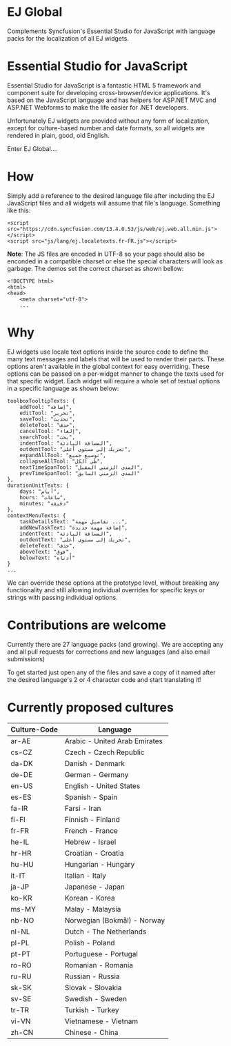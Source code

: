 EJ Global
============

Complements Syncfusion's Essential Studio for JavaScript with language packs for 
the localization of all EJ widgets.

Essential Studio for JavaScript
========

Essential Studio for JavaScript is a fantastic HTML 5 framework and component suite 
for developing cross-browser/device applications. It's based on the JavaScript 
language and has helpers for ASP.NET MVC and ASP.NET Webforms to make the life easier 
for .NET developers.

Unfortunately EJ widgets are provided without any form of localization,
except for culture-based number and date formats, so all widgets are rendered 
in plain, good, old English.

Enter EJ Global....

How
===

Simply add a reference to the desired language file after including the EJ
JavaScript files and all widgets will assume that file's language. Something
like this: 

    <script src="https://cdn.syncfusion.com/13.4.0.53/js/web/ej.web.all.min.js"></script>
	<script src="js/lang/ej.localetexts.fr-FR.js"></script>
    
**Note**: The JS files are encoded in UTF-8 so your page should also be enconded
in a compatible charset or else the special characters will look as garbage.
The demos set the correct charset as shown bellow:

    <!DOCTYPE html>
    <html>
    <head>
        <meta charset="utf-8"> 
        ...   

Why
===

EJ widgets use locale text options inside the source code to define the 
many text messages and labels that will be used to render their parts. These 
options aren't available in the global context for easy overriding. These options
can be passed on a per-widget manner to change the texts used for that specific 
widget. Each widget will require a whole set of textual options in a specific 
language as shown below:

    toolboxTooltipTexts: {
        addTool: "إضافة",
        editTool: "تحرير",
        saveTool: "تحديث",
        deleteTool: "حذف",
        cancelTool: "إلغاء",
        searchTool: "بحث",
        indentTool: "المسافة البادئة",
        outdentTool: "تحريك إلى مستوى أعلى",
        expandAllTool: "توسيع جميع",
        collapseAllTool: "طي الكل",
        nextTimeSpanTool: "المدى الزمني المقبل",
        prevTimeSpanTool: "المدى الزمني السابق"
    },
    durationUnitTexts: {
        days: "أيام",
        hours: "ساعات",
        minutes: "دقيقة"
    },
    contextMenuTexts: {
        taskDetailsText: "تفاصيل مهمة ...",
        addNewTaskText: "إضافة مهمة جديدة",
        indentText: "المسافة البادئة",
        outdentText: "تحريك إلى مستوى أعلى",
        deleteText: "حذف",
        aboveText: "فوق",
        belowText: "أدناه"
    }
    ...

We can override these options at the prototype level, without breaking any 
functionality and still allowing individual overrides for specific keys 
or strings with passing individual options.      

Contributions are welcome
=========================

Currently there are 27 language packs (and growing). We are accepting any and 
all pull requests for corrections and new languages (and also email submissions)

To get started just open any of the files and save a copy of it named after the 
desired language's 2 or 4 character code and start translating it! 

Currently proposed cultures
===========================

| Culture-Code | Language                       |
| ------------ | ------------------------------ |
| ar-AE        | Arabic - United Arab Emirates  |
| cs-CZ        | Czech - Czech Republic         |
| da-DK        | Danish - Denmark               |
| de-DE        | German - Germany               |
| en-US        | English - United States        |
| es-ES        | Spanish - Spain                |
| fa-IR        | Farsi - Iran                   |
| fi-FI        | Finnish - Finland              |
| fr-FR        | French - France                |
| he-IL        | Hebrew - Israel                |
| hr-HR        | Croatian - Croatia             |
| hu-HU        | Hungarian - Hungary            |
| it-IT        | Italian - Italy                |
| ja-JP        | Japanese - Japan               |
| ko-KR        | Korean - Korea                 |
| ms-MY        | Malay - Malaysia               |
| nb-NO        | Norwegian (Bokmål) - Norway    |
| nl-NL        | Dutch - The Netherlands        |
| pl-PL        | Polish - Poland                |
| pt-PT        | Portuguese - Portugal          |
| ro-RO        | Romanian - Romania             |
| ru-RU        | Russian - Russia               |
| sk-SK        | Slovak - Slovakia              |
| sv-SE        | Swedish - Sweden               |
| tr-TR        | Turkish - Turkey               |
| vi-VN        | Vietnamese - Vietnam           |
| zh-CN        | Chinese - China                |

